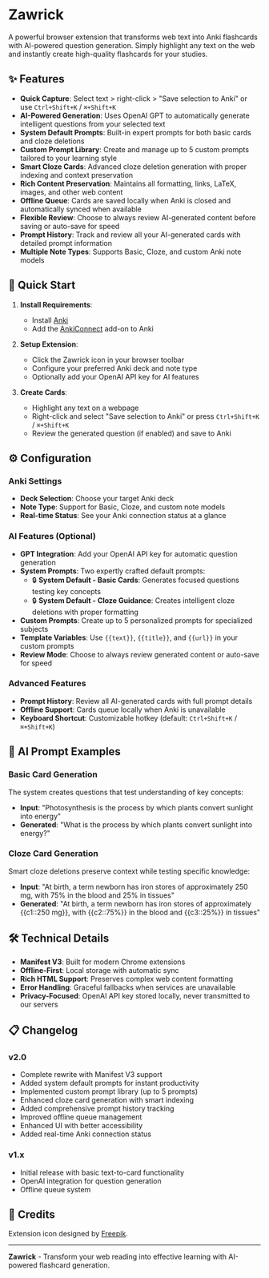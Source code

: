 # Zawrick

A powerful browser extension that transforms web text into Anki flashcards with AI-powered question generation. Simply highlight any text on the web and instantly create high-quality flashcards for your studies.

## ✨ Features

* **Quick Capture**: Select text > right-click > "Save selection to Anki" or use `Ctrl+Shift+K` / `⌘+Shift+K`
* **AI-Powered Generation**: Uses OpenAI GPT to automatically generate intelligent questions from your selected text
* **System Default Prompts**: Built-in expert prompts for both basic cards and cloze deletions
* **Custom Prompt Library**: Create and manage up to 5 custom prompts tailored to your learning style
* **Smart Cloze Cards**: Advanced cloze deletion generation with proper indexing and context preservation
* **Rich Content Preservation**: Maintains all formatting, links, LaTeX, images, and other web content
* **Offline Queue**: Cards are saved locally when Anki is closed and automatically synced when available
* **Flexible Review**: Choose to always review AI-generated content before saving or auto-save for speed
* **Prompt History**: Track and review all your AI-generated cards with detailed prompt information
* **Multiple Note Types**: Supports Basic, Cloze, and custom Anki note models

## 🚀 Quick Start

1. **Install Requirements**:
   - Install [Anki](https://apps.ankiweb.net/)
   - Add the [AnkiConnect](https://ankiweb.net/shared/info/2055492159) add-on to Anki

2. **Setup Extension**:
   - Click the Zawrick icon in your browser toolbar
   - Configure your preferred Anki deck and note type
   - Optionally add your OpenAI API key for AI features

3. **Create Cards**:
   - Highlight any text on a webpage
   - Right-click and select "Save selection to Anki" or press `Ctrl+Shift+K` / `⌘+Shift+K`
   - Review the generated question (if enabled) and save to Anki

## ⚙️ Configuration

### Anki Settings
- **Deck Selection**: Choose your target Anki deck
- **Note Type**: Support for Basic, Cloze, and custom note models
- **Real-time Status**: See your Anki connection status at a glance

### AI Features (Optional)
- **GPT Integration**: Add your OpenAI API key for automatic question generation
- **System Prompts**: Two expertly crafted default prompts:
  - 🔒 **System Default - Basic Cards**: Generates focused questions testing key concepts
  - 🔒 **System Default - Cloze Guidance**: Creates intelligent cloze deletions with proper formatting
- **Custom Prompts**: Create up to 5 personalized prompts for specialized subjects
- **Template Variables**: Use `{{text}}`, `{{title}}`, and `{{url}}` in your custom prompts
- **Review Mode**: Choose to always review generated content or auto-save for speed

### Advanced Features
- **Prompt History**: Review all AI-generated cards with full prompt details
- **Offline Support**: Cards queue locally when Anki is unavailable
- **Keyboard Shortcut**: Customizable hotkey (default: `Ctrl+Shift+K` / `⌘+Shift+K`)

## 🎯 AI Prompt Examples

### Basic Card Generation
The system creates questions that test understanding of key concepts:
- **Input**: "Photosynthesis is the process by which plants convert sunlight into energy"
- **Generated**: "What is the process by which plants convert sunlight into energy?"

### Cloze Card Generation
Smart cloze deletions preserve context while testing specific knowledge:
- **Input**: "At birth, a term newborn has iron stores of approximately 250 mg, with 75% in the blood and 25% in tissues"
- **Generated**: "At birth, a term newborn has iron stores of approximately {{c1::250 mg}}, with {{c2::75%}} in the blood and {{c3::25%}} in tissues"

## 🛠️ Technical Details

- **Manifest V3**: Built for modern Chrome extensions
- **Offline-First**: Local storage with automatic sync
- **Rich HTML Support**: Preserves complex web content formatting
- **Error Handling**: Graceful fallbacks when services are unavailable
- **Privacy-Focused**: OpenAI API key stored locally, never transmitted to our servers

## 📋 Changelog

### v2.0
- Complete rewrite with Manifest V3 support
- Added system default prompts for instant productivity
- Implemented custom prompt library (up to 5 prompts)
- Enhanced cloze card generation with smart indexing
- Added comprehensive prompt history tracking
- Improved offline queue management
- Enhanced UI with better accessibility
- Added real-time Anki connection status

### v1.x
- Initial release with basic text-to-card functionality
- OpenAI integration for question generation
- Offline queue system

## 🎨 Credits

Extension icon designed by [Freepik](https://www.freepik.com).

---

**Zawrick** - Transform your web reading into effective learning with AI-powered flashcard generation.
